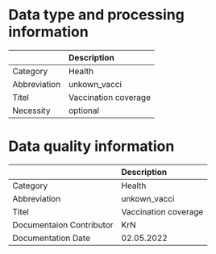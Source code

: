# Data type and processing information 
|              | Description          |
|:-------------|:---------------------|
| Category     | Health               |
| Abbreviation | unkown_vacci         |
| Titel        | Vaccination coverage |
| Necessity    | optional             |
# Data quality information 
|                          | Description          |
|:-------------------------|:---------------------|
| Category                 | Health               |
| Abbreviation             | unkown_vacci         |
| Titel                    | Vaccination coverage |
| Documentaion Contributor | KrN                  |
| Documentation Date       | 02.05.2022           |